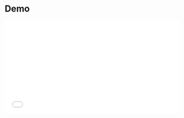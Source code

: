 # Demo

<iframe width="560" height="300" src="demo/index.html" frameborder="0" allowfullscreen="allowfullscreen"></iframe>
